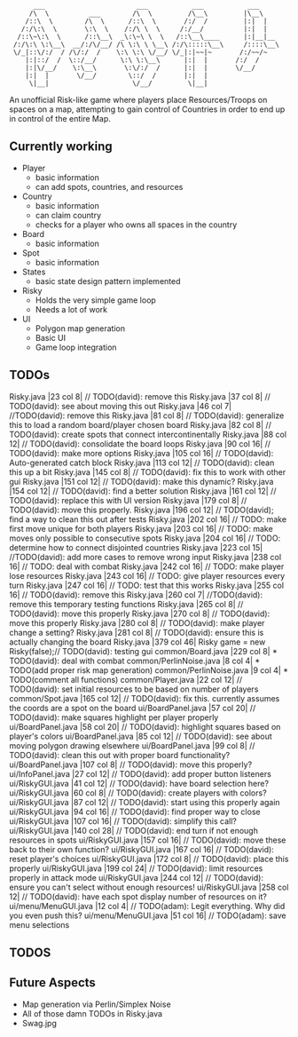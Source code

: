          ___                       ___           ___           ___     
         /\  \          ___        /\  \         /\__\         |\__\    
        /::\  \        /\  \      /::\  \       /:/  /         |:|  |   
       /:/\:\  \       \:\  \    /:/\ \  \     /:/__/          |:|  |   
      /::\~\:\  \      /::\__\  _\:\~\ \  \   /::\__\____      |:|__|__ 
     /:/\:\ \:\__\  __/:/\/__/ /\ \:\ \ \__\ /:/\:::::\__\     /::::\__\
     \/_|::\/:/  / /\/:/  /    \:\ \:\ \/__/ \/_|:|~~|~       /:/~~/~   
        |:|::/  /  \::/__/      \:\ \:\__\      |:|  |       /:/  /     
        |:|\/__/    \:\__\       \:\/:/  /      |:|  |       \/__/      
        |:|  |       \/__/        \::/  /       |:|  |                  
         \|__|                     \/__/         \|__|   
    

An unofficial Risk-like game where players place Resources/Troops on spaces on a map, attempting to gain control of Countries in order to end up in control of the entire Map.


## Currently working


 * Player
    - basic information
    - can add spots, countries, and resources
 * Country
    - basic information
    - can claim country
    - checks for a player who owns all spaces in the country
 * Board
    - basic information
 * Spot
    - basic information
 * States
 	- basic state design pattern implemented
 * Risky
    - Holds the very simple game loop
    - Needs a lot of work
 * UI
    - Polygon map generation
    - Basic UI
    - Game loop integration

## TODOs

Risky.java                  |23 col 8| // TODO(david): remove this
Risky.java                  |37 col 8| // TODO(david): see about moving this out
Risky.java                  |46 col 7| //TODO(david): remove this
Risky.java                  |81 col 8| // TODO(david): generalize this to load a random board/player chosen board
Risky.java                  |82 col 8| // TODO(david): create spots that connect intercontinentally
Risky.java                  |88 col 12| // TODO(david): consolidate the board loops
Risky.java                  |90 col 16| // TODO(david): make more options
Risky.java                  |105 col 16| // TODO(david): Auto-generated catch block
Risky.java                  |113 col 12| // TODO(david): clean this up a bit
Risky.java                  |145 col 8| // TODO(david): fix this to work with other gui
Risky.java                  |151 col 12| // TODO(david): make this dynamic?
Risky.java                  |154 col 12| // TODO(david): find a better solution
Risky.java                  |161 col 12| // TODO(david): replace this with UI version
Risky.java                  |179 col 8| // TODO(david): move this properly.
Risky.java                  |196 col 12| // TODO(david); find a way to clean this out after tests
Risky.java                  |202 col 16| // TODO: make first move unique for both players
Risky.java                  |203 col 16| // TODO: make moves only possible to consecutive spots
Risky.java                  |204 col 16| // TODO: determine how to connect disjointed countries
Risky.java                  |223 col 15| //TODO(david): add more cases to remove wrong input
Risky.java                  |238 col 16| // TODO: deal with combat
Risky.java                  |242 col 16| // TODO: make player lose resources
Risky.java                  |243 col 16| // TODO: give player resources every turn
Risky.java                  |247 col 16| // TODO: test that this works
Risky.java                  |255 col 16| // TODO(david): remove this
Risky.java                  |260 col 7| //TODO(david): remove this temporary testing functions
Risky.java                  |265 col 8| // TODO(david): move this properly
Risky.java                  |270 col 8| // TODO(david): move this properly
Risky.java                  |280 col 8| // TODO(david): make player change a setting?
Risky.java                  |281 col 8| // TODO(david): ensure this is actually changing the board
Risky.java                  |379 col 46| Risky game = new Risky(false);// TODO(david): testing gui
common/Board.java           |229 col 8| * TODO(david): deal with combat
common/PerlinNoise.java     |8 col 4| * TODO(add proper risk map generation)
common/PerlinNoise.java     |9 col 4| * TODO(comment all functions)
common/Player.java          |22 col 12| // TODO(david): set initial resources to be based on number of players
common/Spot.java            |165 col 12| // TODO(david): fix this. currently assumes the coords are a spot on the board
ui/BoardPanel.java          |57 col 20| // TODO(david): make squares highlight per player properly
ui/BoardPanel.java          |58 col 20| // TODO(david): highlight squares based on player's colors
ui/BoardPanel.java          |85 col 12| // TODO(david): see about moving polygon drawing elsewhere
ui/BoardPanel.java          |99 col 8| // TODO(david): clean this out with proper board functionality?
ui/BoardPanel.java          |107 col 8| // TODO(david): move this properly?
ui/InfoPanel.java           |27 col 12| // TODO(david): add proper button listeners
ui/RiskyGUI.java            |41 col 12| // TODO(david): have board selection here?
ui/RiskyGUI.java            |60 col 8| // TODO(david): create players with colors?
ui/RiskyGUI.java            |87 col 12| // TODO(david): start using this properly again
ui/RiskyGUI.java            |94 col 16| // TODO(david): find proper way to close
ui/RiskyGUI.java            |107 col 16| // TODO(david): simplify this call?
ui/RiskyGUI.java            |140 col 28| // TODO(david): end turn if not enough resources in spots
ui/RiskyGUI.java            |157 col 16| // TODO(david): move these back to their own function?
ui/RiskyGUI.java            |167 col 16| // TODO(david): reset player's choices
ui/RiskyGUI.java            |172 col 8| // TODO(david): place this properly
ui/RiskyGUI.java            |199 col 24| // TODO(david): limit resources properly in attack mode
ui/RiskyGUI.java            |244 col 12| // TODO(david): ensure you can't select without enough resources!
ui/RiskyGUI.java            |258 col 12| // TODO(david): have each spot display number of resources on it?
ui/menu/MenuGUI.java        |12 col 4| // TODO(adam): Legit everything. Why did you even push this?
ui/menu/MenuGUI.java        |51 col 16| // TODO(adam): save menu selections
    
## TODOS
    
    
Future Aspects
--------------


 * Map generation via Perlin/Simplex Noise
 * All of those damn TODOs in Risky.java
 * Swag.jpg
